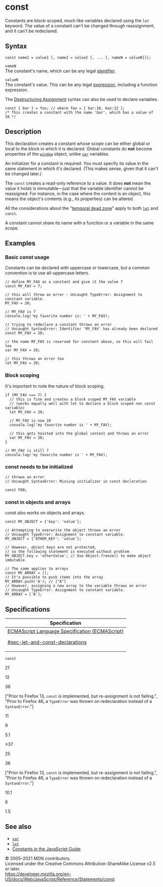# const

Constants are block-scoped, much like variables declared using the `let` keyword. The value of a constant can't be changed through reassignment, and it can't be redeclared.

## Syntax

    const name1 = value1 [, name2 = value2 [, ... [, nameN = valueN]]];

`nameN`  
The constant's name, which can be any legal [identifier](https://developer.mozilla.org/en-US/docs/Glossary/Identifier).

`valueN`  
The constant's value. This can be any legal [expression](https://developer.mozilla.org/en-US/docs/Web/JavaScript/Guide/Expressions_and_Operators#expressions), including a function expression.

The [Destructuring Assignment](../operators/destructuring_assignment) syntax can also be used to declare variables.

    const { bar } = foo; // where foo = { bar:10, baz:12 };
    /* This creates a constant with the name 'bar', which has a value of 10 */

## Description

This declaration creates a constant whose scope can be either global or local to the block in which it is declared. Global constants do **not** become properties of the [`window`](https://developer.mozilla.org/en-US/docs/Web/API/Window) object, unlike [`var`](var) variables.

An initializer for a constant is required. You must specify its value in the same statement in which it's declared. (This makes sense, given that it can't be changed later.)

The `const` creates a read-only reference to a value. It does **not** mean the value it holds is immutable—just that the variable identifier cannot be reassigned. For instance, in the case where the content is an object, this means the object's contents (e.g., its properties) can be altered.

All the considerations about the "[temporal dead zone](let#temporal_dead_zone_tdz)" apply to both [`let`](let) and `const`.

A constant cannot share its name with a function or a variable in the same scope.

## Examples

### Basic const usage

Constants can be declared with uppercase or lowercase, but a common convention is to use all-uppercase letters.

    // define MY_FAV as a constant and give it the value 7
    const MY_FAV = 7;

    // this will throw an error - Uncaught TypeError: Assignment to constant variable.
    MY_FAV = 20;

    // MY_FAV is 7
    console.log('my favorite number is: ' + MY_FAV);

    // trying to redeclare a constant throws an error
    // Uncaught SyntaxError: Identifier 'MY_FAV' has already been declared
    const MY_FAV = 20;

    // the name MY_FAV is reserved for constant above, so this will fail too
    var MY_FAV = 20;

    // this throws an error too
    let MY_FAV = 20;

### Block scoping

It's important to note the nature of block scoping.

    if (MY_FAV === 7) {
      // this is fine and creates a block scoped MY_FAV variable
      // (works equally well with let to declare a block scoped non const variable)
      let MY_FAV = 20;

      // MY_FAV is now 20
      console.log('my favorite number is ' + MY_FAV);

      // this gets hoisted into the global context and throws an error
      var MY_FAV = 20;
    }

    // MY_FAV is still 7
    console.log('my favorite number is ' + MY_FAV);

### const needs to be initialized

    // throws an error
    // Uncaught SyntaxError: Missing initializer in const declaration

    const FOO;

### const in objects and arrays

const also works on objects and arrays.

    const MY_OBJECT = {'key': 'value'};

    // Attempting to overwrite the object throws an error
    // Uncaught TypeError: Assignment to constant variable.
    MY_OBJECT = {'OTHER_KEY': 'value'};

    // However, object keys are not protected,
    // so the following statement is executed without problem
    MY_OBJECT.key = 'otherValue'; // Use Object.freeze() to make object immutable

    // The same applies to arrays
    const MY_ARRAY = [];
    // It's possible to push items into the array
    MY_ARRAY.push('A'); // ["A"]
    // However, assigning a new array to the variable throws an error
    // Uncaught TypeError: Assignment to constant variable.
    MY_ARRAY = ['B'];

## Specifications

<table><thead><tr class="header"><th>Specification</th></tr></thead><tbody><tr class="odd"><td><a href="https://tc39.es/ecma262/#sec-let-and-const-declarations">ECMAScript Language Specification (ECMAScript) 
<br/>


<span class="small">#sec-let-and-const-declarations</span></a></td></tr></tbody></table>

`const`

21

12

36

\["Prior to Firefox 13, `const` is implemented, but re-assignment is not failing.", "Prior to Firefox 46, a `TypeError` was thrown on redeclaration instead of a `SyntaxError`."\]

11

9

5.1

≤37

25

36

\["Prior to Firefox 13, `const` is implemented, but re-assignment is not failing.", "Prior to Firefox 46, a `TypeError` was thrown on redeclaration instead of a `SyntaxError`."\]

10.1

6

1.5

## See also

-   [`var`](var)
-   [`let`](let)
-   [Constants in the JavaScript Guide](https://developer.mozilla.org/en-US/docs/Web/JavaScript/Guide/Grammar_and_types#constants)

© 2005–2021 MDN contributors.  
Licensed under the Creative Commons Attribution-ShareAlike License v2.5 or later.  
<a href="https://developer.mozilla.org/en-US/docs/Web/JavaScript/Reference/Statements/const" class="_attribution-link">https://developer.mozilla.org/en-US/docs/Web/JavaScript/Reference/Statements/const</a>
